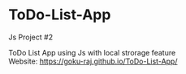 # ToDo-List-App
Js Project #2

ToDo List App using Js with local strorage feature <br>
Website: https://goku-raj.github.io/ToDo-List-App/
